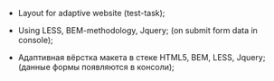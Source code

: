 - Layout for adaptive website (test-task);
- Using LESS, BEM-methodology, Jquery;
  (on submit form data in console);

- Адаптивная вёрстка макета в стеке HTML5, BEM, LESS, Jquery;
  (данные формы появляются в консоли);
